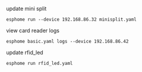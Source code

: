 update mini split
```
esphome run --device 192.168.86.32 minisplit.yaml
```

view card reader logs
```
esphome basic.yaml logs --device 192.168.86.42
```

update rfid_led
```
esphome run rfid_led.yaml

```